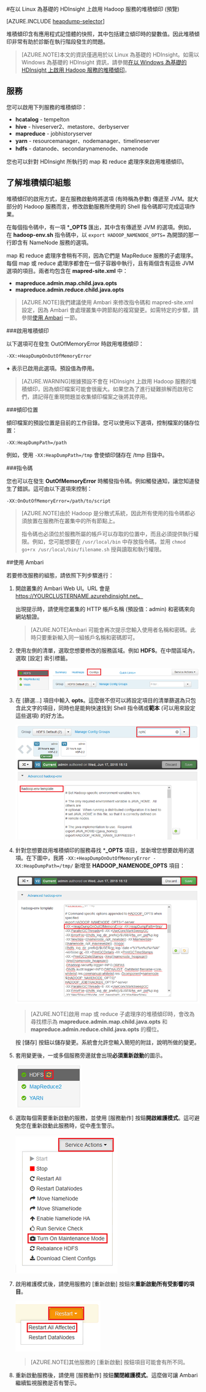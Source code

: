 <properties
	pageTitle="在 HDInsight 上啟用 Hadoop 服務的堆積傾印 | Microsoft Azure"
	description="在以 Linux 為基礎的 HDInsight 叢集上啟用 Hadoop 服務的堆積傾印，以進行偵錯和分析。"
	services="hdinsight"
	documentationCenter=""
	authors="Blackmist"
	manager="paulettm"
	editor="cgronlun"/>

<tags
	ms.service="hdinsight"
	ms.workload="big-data"
	ms.tgt_pltfrm="na"
	ms.devlang="na"
	ms.topic="article"
	ms.date="06/19/2015"
	ms.author="larryfr"/>


#在以 Linux 為基礎的 HDInsight 上啟用 Hadoop 服務的堆積傾印 (預覽)

[AZURE.INCLUDE [heapdump-selector](../../includes/hdinsight-selector-heap-dump.md)]

堆積傾印含有應用程式記憶體的快照，其中包括建立傾印時的變數值。因此堆積傾印非常有助於診斷在執行階段發生的問題。

> [AZURE.NOTE]本文的資訊僅適用於以 Linux 為基礎的 HDInsight。如需以 Windows 為基礎的 HDInsight 資訊，請參閱[在以 Windows 為基礎的 HDInsight 上啟用 Hadoop 服務的堆積傾印](hdinsight-hadoop-collect-debug-heap-dumps.md)。

## <a name="whichServices"></a>服務

您可以啟用下列服務的堆積傾印：

*  **hcatalog** - tempelton
*  **hive** - hiveserver2、metastore、derbyserver
*  **mapreduce** - jobhistoryserver
*  **yarn** - resourcemanager、nodemanager、timelineserver
*  **hdfs** - datanode、secondarynamenode、namenode

您也可以針對 HDInsight 所執行的 map 和 reduce 處理序來啟用堆積傾印。

## <a name="configuration"></a>了解堆積傾印組態

堆積傾印的啟用方式，是在服務啟動時將選項 (有時稱為參數) 傳遞至 JVM。就大部分的 Hadoop 服務而言，修改啟動服務所使用的 Shell 指令碼即可完成這項作業。

在每個指令碼中，有一項 ***_OPTS** 匯出，其中含有傳遞至 JVM 的選項。例如，在 **hadoop-env.sh** 指令碼中，以 `export HADOOP_NAMENODE_OPTS=` 為開頭的那一行即含有 NameNode 服務的選項。

map 和 reduce 處理序會稍有不同，因為它們是 MapReduce 服務的子處理序。每個 map 或 reduce 處理序都會在一個子容器中執行，且有兩個含有這些 JVM 選項的項目。兩者均包含在 **mapred-site.xml** 中：

* **mapreduce.admin.map.child.java.opts**
* **mapreduce.admin.reduce.child.java.opts**

> [AZURE.NOTE]我們建議使用 Ambari 來修改指令碼和 mapred-site.xml 設定，因為 Ambari 會處理叢集中跨節點的複寫變更。如需特定的步驟，請參閱[使用 Ambari](#using-ambari) 一節。

###啟用堆積傾印

以下選項可在發生 OutOfMemoryError 時啟用堆積傾印：

    -XX:+HeapDumpOnOutOfMemoryError

**+** 表示已啟用此選項。預設值為停用。

> [AZURE.WARNING]根據預設不會在 HDInsight 上啟用 Hadoop 服務的堆積傾印，因為傾印檔案可能會很龐大。如果您為了進行疑難排解而啟用它們，請記得在重現問題並收集傾印檔案之後將其停用。

###傾印位置

傾印檔案的預設位置是目前的工作目錄。您可以使用以下選項，控制檔案的儲存位置：

    -XX:HeapDumpPath=/path

例如，使用 `-XX:HeapDumpPath=/tmp` 會使傾印儲存在 /tmp 目錄中。

###指令碼

您也可以在發生 **OutOfMemoryError** 時觸發指令碼。例如觸發通知，讓您知道發生了錯誤。這可由以下選項來控制：

    -XX:OnOutOfMemoryError=/path/to/script

> [AZURE.NOTE]由於 Hadoop 是分散式系統，因此所有使用的指令碼都必須放置在服務所在叢集中的所有節點上。
>
> 指令碼也必須位於服務所屬的帳戶可以存取的位置中，而且必須提供執行權限。例如，您可能想要在 `/usr/local/bin` 中存放指令碼，並用 `chmod go+rx /usr/local/bin/filename.sh` 授與讀取和執行權限。

##使用 Ambari

若要修改服務的組態，請依照下列步驟進行：

1. 開啟叢集的 Ambari Web UI。URL 會是 https://YOURCLUSTERNAME.azurehdinsight.net。

    出現提示時，請使用您叢集的 HTTP 帳戶名稱 (預設值：admin) 和密碼來向網站驗證。

    > [AZURE.NOTE]Ambari 可能會再次提示您輸入使用者名稱和密碼。此時只要重新輸入同一組帳戶名稱和密碼即可。

2. 使用左側的清單，選取您想要修改的服務區域。例如 **HDFS**。在中間區域內，選取 [設定] 索引標籤。

    ![Ambari Web 圖片 (已選取 HDFS 設定索引標籤)](./media/hdinsight-hadoop-heap-dump-linux/serviceconfig.png)

3. 在 [篩選...] 項目中輸入 **opts**。這麼做不但可以將設定項目的清單篩選為只包含此文字的項目，同時也是能夠快速找到 Shell 指令碼或**範本** (可以用來設定這些選項) 的好方法。

    ![篩選的清單](./media/hdinsight-hadoop-heap-dump-linux/filter.png)

4. 針對您想要啟用堆積傾印的服務尋找 ***_OPTS** 項目，並新增您想要啟用的選項。在下圖中，我將 `-XX:+HeapDumpOnOutOfMemoryError -XX:HeapDumpPath=/tmp/` 新增至 **HADOOP_NAMENODE_OPTS** 項目：

    ![含有 -XX:+HeapDumpOnOutOfMemoryError -XX:HeapDumpPath=/tmp/ 的 HADOOP_NAMENODE_OPTS](./media/hdinsight-hadoop-heap-dump-linux/opts.png)

	> [AZURE.NOTE]啟用 map 或 reduce 子處理序的堆積傾印時，會改為尋找標示為 **mapreduce.admin.map.child.java.opts** 和 **mapreduce.admin.reduce.child.java.opts** 的欄位。

    按 [儲存] 按鈕以儲存變更。系統會允許您輸入簡短的附註，說明所做的變更。

5. 套用變更後，一或多個服務旁邊就會出現**必須重新啟動**的圖示。

    ![必須重新啟動圖示和重新啟動按鈕](./media/hdinsight-hadoop-heap-dump-linux/restartrequiredicon.png)

6. 選取每個需要重新啟動的服務，並使用 [服務動作] 按鈕**開啟維護模式**。這可避免您在重新啟動此服務時，從中產生警示。

    ![開啟維護模式功能表](./media/hdinsight-hadoop-heap-dump-linux/maintenancemode.png)

7. 啟用維護模式後，請使用服務的 [重新啟動] 按鈕來**重新啟動所有受影響的項目**。

    ![重新啟動所有受影響的項目](./media/hdinsight-hadoop-heap-dump-linux/restartbutton.png)

    > [AZURE.NOTE]其他服務的 [重新啟動] 按鈕項目可能會有所不同。

8. 重新啟動服務後，請使用 [服務動作] 按鈕**關閉維護模式**。這麼做可讓 Ambari 繼續監視服務是否有警示。

<!---HONumber=July15_HO2-->